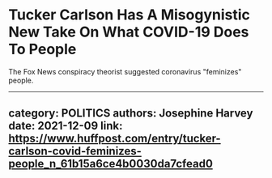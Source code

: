 # Tucker Carlson Has A Misogynistic New Take On What COVID-19 Does To People

The Fox News conspiracy theorist suggested coronavirus "feminizes" people.

---
category: POLITICS
authors: Josephine Harvey
date: 2021-12-09
link: https://www.huffpost.com/entry/tucker-carlson-covid-feminizes-people_n_61b15a6ce4b0030da7cfead0
---
